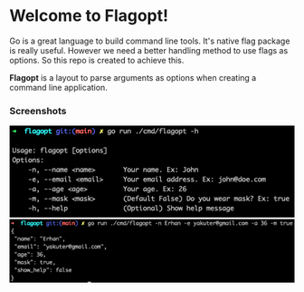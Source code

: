 # Welcome to Flagopt!

Go is a great language to build command line tools. It's native flag package is really useful. However we need a better handling method to use flags as options. So this repo is created to achieve this.

**Flagopt** is a layout to parse arguments as options when creating a command line application.

### Screenshots
![Image 2](https://raw.githubusercontent.com/yakuter/flagopt/main/screenshots/image2.png)  
![Image 1](https://raw.githubusercontent.com/yakuter/flagopt/main/screenshots/image1.png)    
